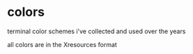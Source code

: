 # colors

terminal color schemes i've collected and used over the years

all colors are in the Xresources format

